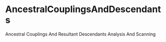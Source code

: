 # AncestralCouplingsAndDescendants
Ancestral Couplings And Resultant Descendants Analysis And Scanning
